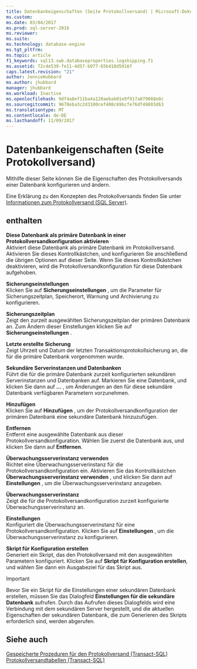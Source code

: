 ```yaml
---
title: Datenbankeigenschaften (Seite Protokollversand) | Microsoft-Dokumentation
ms.custom: 
ms.date: 03/04/2017
ms.prod: sql-server-2016
ms.reviewer: 
ms.suite: 
ms.technology: database-engine
ms.tgt_pltfrm: 
ms.topic: article
f1_keywords: sql13.swb.databaseproperties.logshipping.f1
ms.assetid: 72c4e539-fe11-4d57-b977-65b418d5916f
caps.latest.revision: "21"
author: JennieHubbard
ms.author: jhubbard
manager: jhubbard
ms.workload: Inactive
ms.openlocfilehash: 9df4a8ef11ba4a128aebab01e9f917a079088e0c
ms.sourcegitcommit: 9678eba3c2d3100cef408c69bcfe76df49803d63
ms.translationtype: MT
ms.contentlocale: de-DE
ms.lasthandoff: 11/09/2017
---
```

# <a name="database-properties-transaction-log-shipping-page"></a>Datenbankeigenschaften (Seite Protokollversand)
  Mithilfe dieser Seite können Sie die Eigenschaften des Protokollversands einer Datenbank konfigurieren und ändern.  
  
 Eine Erklärung zu den Konzepten des Protokollversands finden Sie unter [Informationen zum Protokollversand &#40;SQL Server&#41;](../../database-engine/log-shipping/about-log-shipping-sql-server.md).  
  
## <a name="options"></a>enthalten  
 **Diese Datenbank als primäre Datenbank in einer Protokollversandkonfiguration aktivieren**  
 Aktiviert diese Datenbank als primäre Datenbank im Protokollversand. Aktivieren Sie dieses Kontrollkästchen, und konfigurieren Sie anschließend die übrigen Optionen auf dieser Seite. Wenn Sie dieses Kontrollkästchen deaktivieren, wird die Protokollversandkonfiguration für diese Datenbank aufgehoben.  
  
 **Sicherungseinstellungen**  
 Klicken Sie auf **Sicherungseinstellungen** , um die Parameter für Sicherungszeitplan, Speicherort, Warnung und Archivierung zu konfigurieren.  
  
 **Sicherungszeitplan**  
 Zeigt den zurzeit ausgewählten Sicherungszeitplan der primären Datenbank an. Zum Ändern dieser Einstellungen klicken Sie auf **Sicherungseinstellungen** .  
  
 **Letzte erstellte Sicherung**  
 Zeigt Uhrzeit und Datum der letzten Transaktionsprotokollsicherung an, die für die primäre Datenbank vorgenommen wurde.  
  
 **Sekundäre Serverinstanzen und Datenbanken**  
 Führt die für die primäre Datenbank zurzeit konfigurierten sekundären Serverinstanzen und Datenbanken auf. Markieren Sie eine Datenbank, und klicken Sie dann auf **...** , um Änderungen an den für diese sekundäre Datenbank verfügbaren Parametern vorzunehmen.  
  
 **Hinzufügen**  
 Klicken Sie auf **Hinzufügen** , um der Protokollversandkonfiguration der primären Datenbank eine sekundäre Datenbank hinzuzufügen.  
  
 **Entfernen**  
 Entfernt eine ausgewählte Datenbank aus dieser Protokollversandkonfiguration. Wählen Sie zuerst die Datenbank aus, und klicken Sie dann auf **Entfernen**.  
  
 **Überwachungsserverinstanz verwenden**  
 Richtet eine Überwachungsserverinstanz für die Protokollversandkonfiguration ein. Aktivieren Sie das Kontrollkästchen **Überwachungsserverinstanz verwenden** , und klicken Sie dann auf **Einstellungen** , um die Überwachungsserverinstanz anzugeben.  
  
 **Überwachungsserverinstanz**  
 Zeigt die für die Protokollversandkonfiguration zurzeit konfigurierte Überwachungsserverinstanz an.  
  
 **Einstellungen**  
 Konfiguriert die Überwachungsserverinstanz für eine Protokollversandkonfiguration. Klicken Sie auf **Einstellungen** , um die Überwachungsserverinstanz zu konfigurieren.  
  
 **Skript für Konfiguration erstellen**  
 Generiert ein Skript, das den Protokollversand mit den ausgewählten Parametern konfiguriert. Klicken Sie auf **Skript für Konfiguration erstellen**, und wählen Sie dann ein Ausgabeziel für das Skript aus.  
  
> [!IMPORTANT]  
>  Bevor Sie ein Skript für die Einstellungen einer sekundären Datenbank erstellen, müssen Sie das Dialogfeld **Einstellungen für die sekundäre Datenbank** aufrufen. Durch das Aufrufen dieses Dialogfelds wird eine Verbindung mit dem sekundären Server hergestellt, und die aktuellen Eigenschaften der sekundären Datenbank, die zum Generieren des Skripts erforderlich sind, werden abgerufen.  
  
## <a name="see-also"></a>Siehe auch  
 [Gespeicherte Prozeduren für den Protokollversand &#40;Transact-SQL&#41;](../../relational-databases/system-stored-procedures/log-shipping-stored-procedures-transact-sql.md)   
 [Protokollversandtabellen &#40;Transact-SQL&#41;](../../relational-databases/system-tables/log-shipping-tables-transact-sql.md)  
  
  

